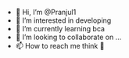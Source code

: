 - 👋 Hi, I’m @Pranjul1
- 👀 I’m interested in developing 
- 🌱 I’m currently learning bca
- 💞️ I’m looking to collaborate on ...
- 📫 How to reach me think 🤔

<!---
Pranjul1650/Pranjul1650 is a ✨ special ✨ repository because its `README.md` (this file) appears on your GitHub profile.
You can click the Preview link to take a look at your changes.
--->
